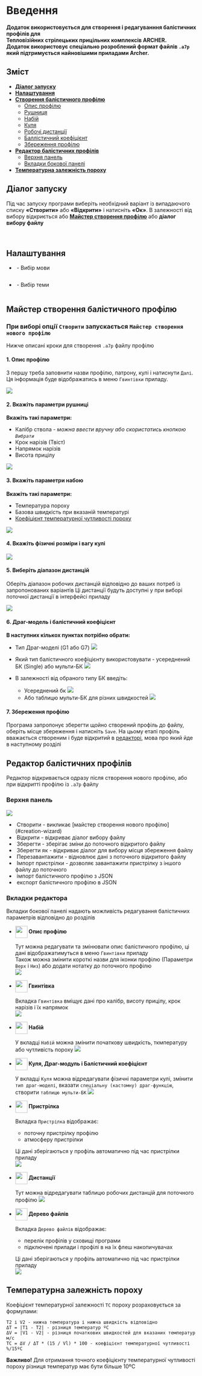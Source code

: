 # Введення
**Додаток використовується для створення і редагуванння балістичних профілів для\
**Тепловізійних стрілецьких прицільних комплексів ARCHER.**\
Додаток використовує спеціально розроблений формат файлів `.a7p` який підтримується найновішими приладами Archer.**

## Зміст
* **[Діалог запуску](#start)**
* **[Налаштування](#app-settings)**
* **[Створення балістичного профілю](#creation-wizard)**
  * [Опис профілю](#wizard-desc)
  * [Рушниця](#wizard-rifle)
  * [Набій](#wizard-cart)
  * [Куля](#wizard-bullet)
  * [Робочі дистанції](#wizard-dist)
  * [Баллістичний коефіцієнт](#wizard-dm)
  * [Збереження профілю](#wizard-save)
* **[Редактор балістичних профілів](#profiles-editor)**
  * [Верхня панель](#top-bar-actions)
  * [Вкладки бокової панелі](#sidebar-tabs)
* **[Температурна залежність пороху](#powder-sens)**

## <span id="start-dialog"> Діалог запуску </span>

Під час запуску програми виберіть необхідний варіант із випадаючого списку **«Створити»** або **«Відкрити»** і натисніть **«Ок»**.
В залежності від вибору відкриється або **[Майстер створення профілю](#creation-wizard)** або **діалог вибору файлу** 

<img alt="" src="pictures/start-dialog-ua.png"/>
<img alt="" src="pictures/start-dialog1-ua.png"/>

## <span id="app-settings"> Налаштування </span>

* <img alt="" align="center" src="../../../resources/skins/sol-dark/icons/icon-languages.png"/> - Вибір мови
<img alt="" align="bottom" src="pictures/language-selector.png"/>

* <img alt="" align="center" src="../../../resources/skins/sol-dark/icons/actions-group-theme.png"/> - Вибір теми
<img alt="" align="bottom" src="pictures/theme-selector.png"/>

## <span id="creation-wizard"> Майстер створення балістичного профілю </span>
### При виборі опції `Створити` запускається `Майстер створення нового профілю` 
Нижче описані кроки для створення `.a7p` файлу профілю

#### <span id="wizard-desc"> 1. Опис профілю </span>
З першу треба заповнити назви профілю, патрону, кулі і натиснути `Далі`. Ця інформація буде відображатись в меню `Гвинтівки` приладу.

![](pictures/wizard-desc.png)

#### <span id="wizard-rifle"> 2. Вкажіть параметри рушниці </span>

**Вкажіть такі параметри:**
* Калібр ствола - *можна ввести вручну або скористатись кнопкою `Вибрати`*
* Крок нарізів (Твіст)
* Напрямок нарізів
* Висота прицілу

![](pictures/wizard-rifle.png)

#### <span id="wizard-cartridge"> 3. Вкажіть параметри набою </span>

**Вкажіть такі параметри:**
* Температура пороху
* Базова швидкість при вказаній температурі
* [Коефіцієнт температурної чутливості пороху](#powder-sens)

![](pictures/wizard-cart.png)

#### <span id="wizard-bullet"> 4. Вкажіть фізичні розміри і вагу кулі </span>

![](pictures/wizard-bullet.png)

#### <span id="wizard-dist"> 5. Виберіть діапазон дистанцій </span>

Оберіть діапазон робочих дистанцій відповідно до ваших потреб із запропонованих варіантів
Ці дистанції будуть доступні у при виборі поточної дистанції в інтерфейсі приладу

![](pictures/wizard-dist.png)

#### <span id="wizard-dm"> 6. Драг-модель і балістичний коефіцієнт </span>
**В наступних кількох пунктах потрібно обрати:**
* Тип Драг-моделі (G1 або G7)
![](pictures/wizard-dm.png)

* Який тип балістичного коефіцієнту використовувати - усереднений БК (Single) або мульти-БК
![](pictures/wizard-bc-type.png)

* В залежності від обраного типу БК введіть:
  * Усереднений бк
  ![](pictures/wizard-bc-single.png)
  * Або таблицю мульти-БК для різних швидкостей
  ![](pictures/wizard-bc-multi.png)

#### <span id="wizard-save"> 7. Збереження профілю </span>
Програма запропонує зберегти щойно створений профіль до файлу, оберіть місце збереження і натисніть `Save`.
На цьому етапі профіль вважається створеним і буде відкритий в [редакторі](#profiles-editor), мова про який йде в наступному розділі

## <span id="profiles-editor"> Редактор балістичних профілів </span>
Редактор відкривається одразу після створення нового профілю, або при відкритті профілю із `.a7p` файлу

### <span id="top-bar-actions"> Верхня панель </span>
![](pictures/editor-top-bar.png)
* <img alt="" align="center" src="../../../resources/skins/sol-dark/icons/file-new.png"/>
  Створити - викликає [майстер створення нового профілю](#creation-wizard)
* <img alt="" align="center" src="../../../resources/skins/sol-dark/icons/file-open.png"/>
  Відкрити - відкриває діалог вибору файлу
* <img alt="" align="center" src="../../../resources/skins/sol-dark/icons/file-save.png"/>
  Зберегти - зберігає зміни до поточного відкритого файлу
* <img alt="" align="center" src="../../../resources/skins/sol-dark/icons/file-save-as.png"/>
  Зберегти як - відкриває діалог для вибору місця збереження файлу
* <img alt="" align="center" src="../../../resources/skins/sol-dark/icons/file-reload.png"/>
  Перезавантажити - відновлює дані з поточного відкритого файлу 
* <img alt="" align="center" src="../../../resources/skins/sol-dark/icons/load-zero-x-y.png"/>
  Імпорт пристрілки - дозволяє завантажити пристрілку з іншого файлу до поточного 
* <img alt="" align="center" src="../../../resources/skins/sol-dark/icons/file-import.png"/>
  імпорт балістичного профілю з JSON 
* <img alt="" align="center" src="../../../resources/skins/sol-dark/icons/file-export.png"/>
  експорт балістичного профілю в JSON

### <span id="sidebar-tabs"> Вкладки редактора </span>
Вкладки бокової панелі надають можливість редагування балістичних параметрів відповідно до розділів 
* **<img alt="" align="center" width=32 height=32 src="../../../resources/skins/sol-dark/icons/tab-icon-description.png"/> Опис профілю**
  
  Тут можна редагувати та змінювати опис балістичного профілю, ці дані відображатимуться в меню `Гвинтівки` приладу \
  Також можна змінити короткі назви для іконки профілю (Параметри `Верх` і `Низ`)
  або додати нотатку до поточного профілю \
  <img src="pictures/editor-desc.png"/>

* **<img alt="" align="center" width=32 height=32 src="../../../resources/skins/sol-dark/icons/tab-icon-rifle.png"/> Гвинтівка**
  
  Вкладка `Гвинтівка` вміщує дані про калібр, висоту прицілу, крок нарізів і їх напрямок \
  <img src="pictures/editor-rifle.png"/>
  
* **<img alt="" align="center" width=32 height=32 src="../../../resources/skins/sol-dark/icons/tab-icon-cartridge.png"/> Набій**

  У вкладці `Набій` можна змінити початкову швидкість, ткмпературу або чутливість пороху
  <img src="pictures/editor-cart.png"/>

* **<img alt="" align="center" width=32 height=32 src="../../../resources/skins/sol-dark/icons/tab-icon-bullet.png"/> Куля, Драг-модуль і Балістичний коефіцієнт**

  У вкладці `Куля` можна відредагувати фізичні параметри кулі, змінити `тип драг-моделі`, вказати `спеціальну (кастомну) драг-функцію`, створити `таблицю мульти-БК`
  <img src="pictures/editor-bullet.png"/>

* **<img alt="" align="center" width=32 height=32 src="../../../resources/skins/sol-dark/icons/tab-icon-zeroing.png"/> Пристрілка**

  Вкладка `Пристрілка` відображає:
  * поточну пристрілку профілю
  * атмосферу пристрілки

  Ці дані зберігаються у профіль автоматично під час пристрілки приладу  
  <img src="pictures/editor-zeroing.png"/>

* **<img alt="" align="center" width=32 height=32 src="../../../resources/skins/sol-dark/icons/tab-icon-file-tree.png"/> Дистанції**
  
  Тут можна відредагувати таблицю робочих дистанцій для поточного профілю
  <img src="pictures/editor-dist.png"/>

* **<img alt="" align="center" width=32 height=32 src="../../../resources/skins/sol-dark/icons/tab-icon-file-tree.png"/> Дерево файлів**

  Вкладка `Дерево файлів` відображає:
  * перелік профілів у сховищі програми
  * підключені прилади і профілі в на їх флеш накопичувачах

  Ці дані зберігаються у профіль автоматично під час пристрілки приладу  
  <img src="pictures/editor-file-tree.png"/>

## <span id="powder-sens"> Температурна залежність пороху </span>
Коефіцієнт температурної залежності `TC` пороху розраховується за формулами:
```
T2 і V2 - нижча температура і нижча швидкість відповідно
ΔT = |T1 - T2| - різниця температур ºС
ΔV = |V1 - V2| - різниця початкових швидкостей для вказаних температур м/c
TC = ΔV / ΔT * (15 / Vl) * 100 - коефіцієнт температурної чутливості %/15ºС
```
**Важливо!** Для отримання точного коефіцієнту температурної чутливості пороху різниця температур має бути більше 10ºС

